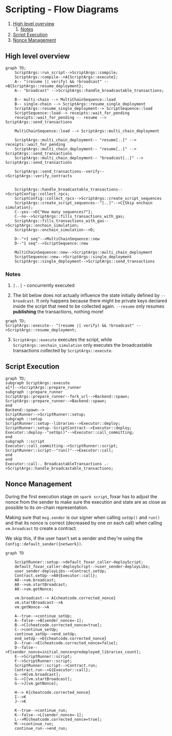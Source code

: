 
# Scripting - Flow Diagrams

1. [High level overview](#high-level-overview)
    1. [Notes](#notes)
2. [Script Execution](#script-execution)
3. [Nonce Management](#nonce-management)

## High level overview

```mermaid
graph TD;
    ScriptArgs::run_script-->ScriptArgs::compile;
    ScriptArgs::compile-->A{ScriptArgs::execute};
    A-- "(resume || verify) && !broadcast" -->B{ScriptArgs::resume_deployment};
    A-- "broadcast" -->ScriptArgs::handle_broadcastable_transactions;

    B-- multi-chain --> MultiChainSequence::load
    B-- single-chain --> ScriptArgs::resume_single_deployment
    ScriptArgs::resume_single_deployment--> ScriptSequence::load
    ScriptSequence::load--> receipts::wait_for_pending
    receipts::wait_for_pending -- resume --> ScriptArgs::send_transactions

    MultiChainSequence::load --> ScriptArgs::multi_chain_deployment

    ScriptArgs::multi_chain_deployment-- "resume[..]" --> receipts::wait_for_pending
    ScriptArgs::multi_chain_deployment-- "resume[..]" --> ScriptArgs::send_transactions
    ScriptArgs::multi_chain_deployment-- "broadcast[..]" --> ScriptArgs::send_transactions

    ScriptArgs::send_transactions--verify-->ScriptArgs::verify_contracts


    ScriptArgs::handle_broadcastable_transactions-->ScriptConfig::collect_rpcs;
    ScriptConfig::collect_rpcs-->ScriptArgs::create_script_sequences
    ScriptArgs::create_script_sequences--"[..]"-->C{Skip onchain simulation};
    C--yes-->D{"How many sequences?"};
    C--no-->ScriptArgs::fills_transactions_with_gas;
    ScriptArgs::fills_transactions_with_gas-->ScriptArgs::onchain_simulation;
    ScriptArgs::onchain_simulation-->D;

    D--"+1 seq"-->MultiChainSequence::new
    D--"1 seq"-->ScriptSequence::new

    MultiChainSequence::new-->ScriptArgs::multi_chain_deployment
    ScriptSequence::new-->ScriptArgs::single_deployment
    ScriptArgs::single_deployment-->ScriptArgs::send_transactions

```

### Notes
1) `[..]` - concurrently executed

2) The bit below does not actually influence the state initially defined by `--broadcast`. It only happens because there might be private keys declared inside the script that need to be collected again. `--resume` only resumes **publishing** the transactions, nothing more!

```mermaid
graph TD;
ScriptArgs::execute-- "(resume || verify) && !broadcast" -->ScriptArgs::resume_deployment;
```
3) `ScriptArgs::execute` executes the script, while `ScriptArgs::onchain_simulation` only executes the broadcastable transactions collected by `ScriptArgs::execute`.



## Script Execution
```mermaid
graph TD;
subgraph ScriptArgs::execute
a[*]-->ScriptArgs::prepare_runner
subgraph ::prepare_runner
ScriptArgs::prepare_runner--fork_url-->Backend::spawn;
ScriptArgs::prepare_runner-->Backend::spawn;
end
Backend::spawn-->
ScriptRunner-->ScriptRunner::setup;
subgraph ::setup
ScriptRunner::setup--libraries-->Executor::deploy;
ScriptRunner::setup--ScriptContract-->Executor::deploy;
Executor::deploy--"setUp()"-->Executor::call_committing;
end
subgraph ::script
Executor::call_committing-->ScriptRunner::script;
ScriptRunner::script--"run()"-->Executor::call;
end
end
Executor::call-. BroadcastableTransactions .->ScriptArgs::handle_broadcastable_transactions;

```


## Nonce Management

During the first execution stage on `spark script`, foxar has to adjust the nonce from the sender to make sure the execution and state are as close as possible to its on-chain representation.

Making sure that `msg.sender` is our signer when calling `setUp()` and `run()` and that its nonce is correct (decreased by one on each call) when calling `vm.broadcast` to create a contract.

We skip this, if the user hasn't set a sender and they're using the `Config::default_sender({network})`.


```mermaid
graph TD

    ScriptRunner::setup-->default_foxar_caller-deployScript;
    default_foxar_caller-deployScript-->user_sender-deployLibs;
    user_sender-deployLibs-->Contract.setUp;
    Contract.setUp-->A0{Executor::call};
    A0-->vm.broadcast;
    A0-->vm.startBroadcast;
    A0-->vm.getNonce;

    vm.broadcast--> A{cheatcode.corrected_nonce}
    vm.startBroadcast-->A
    vm.getNonce-->A

    A--true-->continue_setUp;
    A--false-->B[sender_nonce=-1];
    B-->C[cheatcode.corrected_nonce=true];
    C-->continue_setUp;
    continue_setUp-->end_setUp;
    end_setUp-->D{cheatcode.corrected_nonce}
    D--true-->E[cheatcode.corrected_nonce=false];
    D--false-->F[sender_nonce=initial_nonce+predeployed_libraries_count];
    E-->ScriptRunner::script;
    F-->ScriptRunner::script;
    ScriptRunner::script-->Contract.run;
    Contract.run-->G{Executor::call};
    G-->H[vm.broadcast];
    G-->I[vm.startBroadcast];
    G-->J[vm.getNonce];

    H--> K{cheatcode.corrected_nonce}
    I-->K
    J-->K

    K--true-->continue_run;
    K--false-->L[sender_nonce=-1];
    L-->M[cheatcode.corrected_nonce=true];
    M-->continue_run;
    continue_run-->end_run;
```
